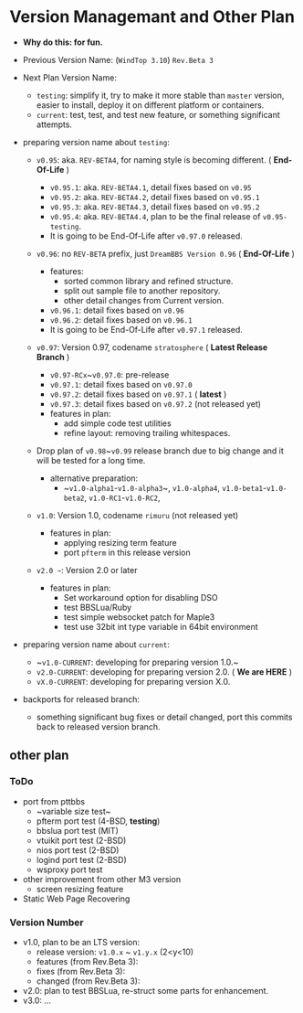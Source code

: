 # Version Managemant and Other Plan

* **Why do this: for fun.**

* Previous Version Name: (`WindTop 3.10`) `Rev.Beta 3`

* Next Plan Version Name:
    + `testing`: simplify it, try to make it more stable than `master` version, easier to install, deploy it on different platform or containers.
    + `current`: test, test, and test new feature, or something significant attempts.

* preparing version name about `testing`:

    + `v0.95`: aka. `REV-BETA4`, for naming style is becoming different. ( **End-Of-Life** )
        - `v0.95.1`: aka. `REV-BETA4.1`, detail fixes based on `v0.95`
        - `v0.95.2`: aka. `REV-BETA4.2`, detail fixes based on `v0.95.1`
        - `v0.95.3`: aka. `REV-BETA4.3`, detail fixes based on `v0.95.2`
        - `v0.95.4`: aka. `REV-BETA4.4`, plan to be the final release of `v0.95-testing`.
        - It is going to be End-Of-Life after `v0.97.0` released.

    + `v0.96`: no `REV-BETA` prefix, just `DreamBBS Version 0.96` ( **End-Of-Life** )
        - features: 
          * sorted common library and refined structure.
          * split out sample file to another repository.
          * other detail changes from Current version.
        - `v0.96.1`: detail fixes based on `v0.96`
        - `v0.96.2`: detail fixes based on `v0.96.1`
        - It is going to be End-Of-Life after `v0.97.1` released.

    + `v0.97`: Version 0.97, codename `stratosphere` ( **Latest Release Branch** )
        - `v0.97-RCx`~`v0.97.0`: pre-release
        - `v0.97.1`: detail fixes based on `v0.97.0`
        - `v0.97.2`: detail fixes based on `v0.97.1` ( **latest** )
        - `v0.97.3`: detail fixes based on `v0.97.2` (not released yet)
        - features in plan:
          * add simple code test utilities
          * refine layout: removing trailing whitespaces.
    + Drop plan of `v0.98`~`v0.99` release branch due to big change and it will be tested for a long time.
        - alternative preparation:
          * ~`v1.0-alpha1`-`v1.0-alpha3`~, `v1.0-alpha4`, `v1.0-beta1`-`v1.0-beta2`, `v1.0-RC1`-`v1.0-RC2`,
    + `v1.0`: Version 1.0, codename `rimuru` (not released yet)
        - features in plan:
          * applying resizing term feature
          * port `pfterm` in this release version
    + `v2.0 ~`: Version 2.0 or later
        - features in plan:
          * Set workaround option for disabling DSO
          * test BBSLua/Ruby
          * test simple websocket patch for Maple3
          * test use 32bit int type variable in 64bit environment

* preparing version name about `current`:
    + ~`v1.0-CURRENT`: developing for preparing version 1.0.~
    + `v2.0-CURRENT`: developing for preparing version 2.0. ( **We are HERE** )
    + `vX.0-CURRENT`: developing for preparing version X.0.

* backports for released branch:
    + something significant bug fixes or detail changed, port this commits back to released version branch.

## other plan

### ToDo
- port from pttbbs
    * ~variable size test~
    * pfterm port test (4-BSD, **testing**)
    * bbslua port test (MIT)
    * vtuikit port test (2-BSD)
    * nios port test (2-BSD)
    * logind port test (2-BSD)
    * wsproxy port test
- other improvement from other M3 version
    * screen resizing feature
- Static Web Page Recovering

### Version Number
+ v1.0, plan to be an LTS version:
    - release version: `v1.0.x` ~ `v1.y.x` (2<y<10)
    - features (from Rev.Beta 3):
    - fixes (from Rev.Beta 3):
    - changed (from Rev.Beta 3):
+ v2.0: plan to test BBSLua, re-struct some parts for enhancement.
+ v3.0: ...